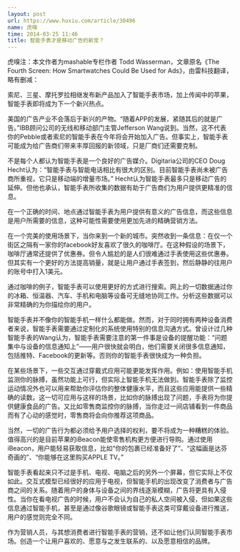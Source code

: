 ```yaml
---
layout: post
url: https://www.huxiu.com/article/30496
name: 虎嗅
time: 2014-03-25 11:46
title: 智能手表才是移动广告的新宠？
---
```

虎嗅注：本文作者为mashable专栏作者 Todd Wasserman，文章原名《The Fourth Screen: How Smartwatches Could Be Used for Ads》，由雷科技翻译，略有删减：

索尼、三星、摩托罗拉相继发布新产品加入了智能手表市场，加上传闻中的苹果，智能手表即将成为下一个新兴热点。

美国的广告产业不会落后于新兴的产物。“随着APP的发展，紧随其后的就是广告。”IBB顾问公司的无线和移动部门主管Jefferson Wang说到。当然，这不代表你的Pebble或者索尼的智能手表在今年将会开始加入广告。但事实上，智能手表可能成为给广告商们带来丰厚回报的新领域，只是厂商们还需要克制。

不是每个人都认为智能手表是一个良好的广告媒介。Digitaria公司的CEO Doug Hecht认为：“智能手表与智能电话相比有很大的区别。目前智能手表尚未被广告商所重视，它只是移动端的增量市场。” Hecht认为智能手表最多只是移动广告的延伸。但他也承认，智能手表所收集的数据有助于广告商们为用户提供更精准的信息。

在一个正确的时间、地点通过智能手表为用户提供有意义的广告信息，而这些信息是用户所需要的信息，这种可能性需要使用更加先进的精确营销方法。

在一个完美的使用场景下，当你来到一个新的城市。突然收到一条信息：在仅一个街区之隔有一家你的facebook好友喜欢了很久的咖啡厅。在这种假设的场景下，咖啡厅通常还提供了优惠券。但令人尴尬的是人们很难通过手表使用这些优惠券。但其实有一个更好的方法提高销量，就是让用户通过手表签到，然后静静的往用户的账号中打入1美元。

通过咖啡的例子，智能手表可以使用更好的方式进行搜索。网上的一切数据通过你的冰箱、恒温器、汽车、手机和电脑等设备可无缝地协同工作。分析这些数据可以非常精确的为你描绘你的用户。

智能手表并不像你的智能手机一样什么都能做。然而，对于同时拥有两种设备消费者来说，智能手表需要通过定制化的系统使用特别的信息沟通方式。曾设计过几种智能手表的Wang认为，智能手表需要注意的第一件事是设备的提醒功能：“问题集中与设备的信息通知上”——用户很快就会明白，他们需要关闭很多信息通知，包括推特、Facebook的更新等。否则你的智能手表很快成为一种负担。

在某些场景下，一些交互通过穿戴式应用可能更能发挥作用。例如：使用智能手机监测你的脉搏，虽然功能上可行，但实际上智能手机无法做到。智能手表除了监控运动情况外也可以用来帮助你评估你的整体健康水平，而且这些应用能提供一些精确的读数。这一切可应用与这样的场景，比如你的脉搏出现了问题，手表将为你提供健康食品的广告。又比如零售商监控你的脉搏，当你走过一间店铺看到一件商品而有了心动的感觉时，零售商将会向你推荐这项商品。

当然，一切的广告行为都必须给予用户选择的权利，要不将成为一种糟糕的体验。值得高兴的是目前苹果的iBeacon能使零售机构更方便进行导购。通过使用iBeacon，用户能轻易获取信息，比如“你的包裹已经准备好了”、“这幅画是达芬奇画的”、“你能够在这里购买APPLE TV。”

智能手表看起来只不过是手机、电视、电脑之后的另外一个屏幕，但它实际上不仅如此。交互式模型已经很好的应用于电视，但智能手机的出现改变了消费者与广告商之间的关系。随着用户的身体与设备之间的界线逐渐模糊，广告将更具有入侵性。当你在看电视广告的时候，用户不会认为自己的私人空间被入侵，但如果这些信息通过智能手机，甚至是通过像谷歌眼镜或智能手表这类可穿戴设备进行推送，用户的感觉则完全不同。

作为营销人员，与其想消费者进行智能手表的营销，还不如让他们认同智能手表市场。创造一个让用户喜欢的、愿意与之发生联系的、以及愿意相信的品牌。

